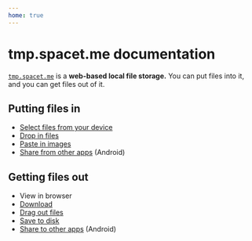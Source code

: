 ```yaml
---
home: true
---
```


# tmp.spacet.me documentation

[`tmp.spacet.me`](https://tmp.spacet.me) is a **web-based local file storage.**
You can put files into it, and you can get files out of it.

<r-grid columns=12>
<r-cell span=6>

## Putting files in

- [Select files from your device](builtin-select.html)
- [Drop in files](builtin-drop.html)
- [Paste in images](builtin-paste.html)
- [Share from other apps](builtin-share-target.html) (Android)

</r-cell>
<r-cell span=4>

## Getting files out

- View in browser
- [Download](builtin-download.html)
- [Drag out files](builtin-drag.html)
- [Save to disk](builtin-save.html)
- [Share to other apps](builtin-share.html) (Android)

</r-cell>
</r-grid>
